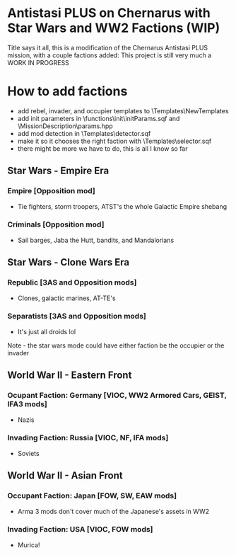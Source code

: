 # Antistasi PLUS on Chernarus with Star Wars and WW2 Factions (WIP)

Title says it all, this is a modification of the Chernarus Antistasi PLUS mission, with a couple factions added:
This project is still very much a WORK IN PROGRESS

# How to add factions
- add rebel, invader, and occupier templates to \Templates\NewTemplates
- add init parameters in \functions\init\initParams.sqf and \MissionDescription\params.hpp
- add mod detection in \Templates\detector.sqf
- make it so it chooses the right faction with \Templates\selector.sqf
- there might be more we have to do, this is all I know so far

## Star Wars - Empire Era

### Empire [Opposition mod]
- Tie fighters, storm troopers, ATST's the whole Galactic Empire shebang
### Criminals [Opposition mod]
- Sail barges, Jaba the Hutt, bandits, and Mandalorians

## Star Wars - Clone Wars Era

### Republic [3AS and Opposition mods]
- Clones, galactic marines, AT-TE's
### Separatists [3AS and Opposition mods]
- It's just all droids lol

Note - the star wars mode could have either faction be the occupier or the invader
## World War II - Eastern Front

### Ocupant Faction: Germany [VIOC, WW2 Armored Cars, GEIST, IFA3 mods]
- Nazis
### Invading Faction: Russia [VIOC, NF, IFA mods]
- Soviets

## World War II - Asian Front

### Occupant Faction: Japan [FOW, SW, EAW mods]
- Arma 3 mods don't cover much of the Japanese's assets in WW2
### Invading Faction: USA [VIOC, FOW mods]
- Murica!

